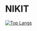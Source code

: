 # NIKIT
[![Top Langs](https://github-readme-stats.vercel.app/api/top-langs/?username=NIKIT&layout=compact)](https://github.com/NIKIT/sql_bootcamp)
